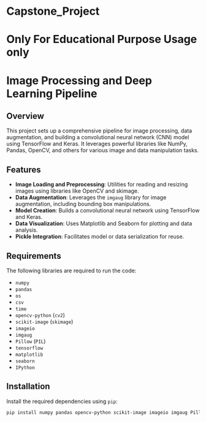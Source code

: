 # Capstone_Project
# Only For Educational Purpose Usage only


# Image Processing and Deep Learning Pipeline

## Overview
This project sets up a comprehensive pipeline for image processing, data augmentation, and building a convolutional neural network (CNN) model using TensorFlow and Keras. It leverages powerful libraries like NumPy, Pandas, OpenCV, and others for various image and data manipulation tasks.

## Features
- **Image Loading and Preprocessing**: Utilities for reading and resizing images using libraries like OpenCV and skimage.
- **Data Augmentation**: Leverages the `imgaug` library for image augmentation, including bounding box manipulations.
- **Model Creation**: Builds a convolutional neural network using TensorFlow and Keras.
- **Data Visualization**: Uses Matplotlib and Seaborn for plotting and data analysis.
- **Pickle Integration**: Facilitates model or data serialization for reuse.

## Requirements
The following libraries are required to run the code:

- `numpy`
- `pandas`
- `os`
- `csv`
- `time`
- `opencv-python` (`cv2`)
- `scikit-image` (`skimage`)
- `imageio`
- `imgaug`
- `Pillow` (`PIL`)
- `tensorflow`
- `matplotlib`
- `seaborn`
- `IPython`

## Installation
Install the required dependencies using `pip`:
```bash
pip install numpy pandas opencv-python scikit-image imageio imgaug Pillow tensorflow matplotlib seaborn ipython
